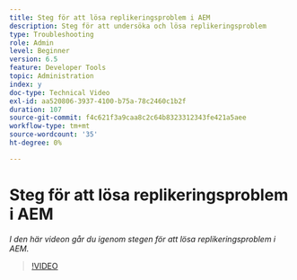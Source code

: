```yaml
---
title: Steg för att lösa replikeringsproblem i AEM
description: Steg för att undersöka och lösa replikeringsproblem
type: Troubleshooting
role: Admin
level: Beginner
version: 6.5
feature: Developer Tools
topic: Administration
index: y
doc-type: Technical Video
exl-id: aa520806-3937-4100-b75a-78c2460c1b2f
duration: 107
source-git-commit: f4c621f3a9caa8c2c64b8323312343fe421a5aee
workflow-type: tm+mt
source-wordcount: '35'
ht-degree: 0%

---
```


# Steg för att lösa replikeringsproblem i AEM

*I den här videon går du igenom stegen för att lösa replikeringsproblem i AEM.*

>[!VIDEO](https://video.tv.adobe.com/v/335471?quality=12&learn=on)
